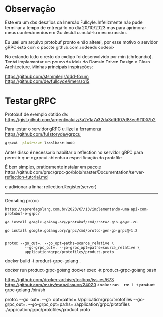 # Observação

Este era um dos desafios da Imersão Fullcyle. Infelizmente não pude terminar a tempo de entregá-lo no dia 20/10/2023 mas para aprimorar meus conhecimentos em Go decidi conclui-lo mesmo assim.

Eu usei um arquivo protobuf pronto e não alterei, por esse motivo o servidor gRPC está com o pacote github.com.codeedu.codepix

No entando todo o resto do código foi desenvolvido por min (dhrleandro). Tentei implementar um pouco da ideia do Domain Driven Design e Clean Architecture. Minhas principais inspirações:

https://github.com/stemmlerjs/ddd-forum
https://github.com/devfullcycle/imersao15

# Testar gRPC

Protobuf de exemplo obtido de:
https://gist.github.com/argentinaluiz/8a2e1a7a32da3d1b107d88ec9f1007b2

Para testar o servidor gRPC utilizei a ferramenta
https://github.com/fullstorydev/grpcui

```sh
grpcui -plaintext localhost:9000
```

Antes disso é necessário habilitar o reflection no servidor gRPC para permitir que o grpcui obtenha a especificação do protofile.

É bem simples, praticamente instalar um pacote
https://github.com/grpc/grpc-go/blob/master/Documentation/server-reflection-tutorial.md

e adicionar a linha:
reflection.Register(server)

-------------------

Genrating protoc

```
https://aprendagolang.com.br/2023/07/13/implementando-uma-api-com-protobuf-e-grpc/

go install google.golang.org/protobuf/cmd/protoc-gen-go@v1.28

go install google.golang.org/grpc/cmd/protoc-gen-go-grpc@v1.2


protoc --go_out=. --go_opt=paths=source_relative \
         --go-grpc_out=. --go-grpc_opt=paths=source_relative \
         application/grpc/protofiles/product.proto
```

docker build -t product-grpc-golang .

docker run product-grpc-golang
docker exec -it product-grpc-golang bash

https://github.com/docker-archive/toolbox/issues/673
https://github.com/moby/moby/issues/24029
docker run --rm -i -t product-grpc-golang /bin/sh

protoc --go_out=. --go_opt=paths=./application/grpc/protofiles --go-grpc_out=. --go-grpc_opt=paths=./application/grpc/protofiles ./application/grpc/protofiles/product.proto